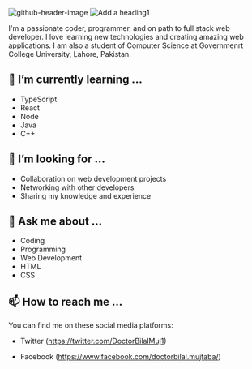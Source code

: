 
![github-header-image](https://github.com/Bilal-Mujtaba/Bilal-Mujtaba/assets/145763768/c595aeeb-e4dc-4455-a742-c6a357a04b63)
![Add a heading1](https://github.com/Bilal-Mujtaba/Bilal-Mujtaba/assets/145763768/79e3acff-9690-48a0-8dd0-0e17a9a39c1a)

I'm a passionate coder, programmer, and on path to full stack web developer. I love learning new technologies and creating amazing web applications. I am also a student of Computer Science at Governmenrt College University, Lahore, Pakistan.
 ## 🌱 I’m currently learning ...

- TypeScript
- React
- Node
- Java
- C++ 

## 🤝 I’m looking for ...

- Collaboration on web development projects
- Networking with other developers
- Sharing my knowledge and experience

## 💬 Ask me about ...

- Coding
- Programming
- Web Development
- HTML
- CSS

 ## 📫 How to reach me ...

You can find me on these social media platforms:
- Twitter (https://twitter.com/DoctorBilalMuj1)

- Facebook (https://www.facebook.com/doctorbilal.mujtaba/)

<!---
Bilal-Mujtaba/Bilal-Mujtaba is a ✨ special ✨ repository because its `README.md` (this file) appears on your GitHub profile.
You can click the Preview link to take a look at your changes.
--->
